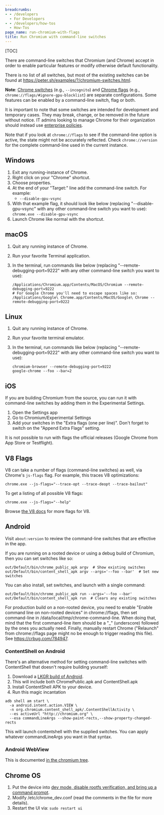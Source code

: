 ```yaml
---
breadcrumbs:
- - /developers
  - For Developers
- - /developers/how-tos
  - How-Tos
page_name: run-chromium-with-flags
title: Run Chromium with command-line switches
---
```


[TOC]

There are command-line switches that Chromium (and Chrome) accept in order
to enable particular features or modify otherwise default functionality.

There is no list of all switches, but most of the existing switches
can be found at <https://peter.sh/examples/?/chromium-switches.html>.

**Note**: [Chrome switches](https://chromium.googlesource.com/chromium/src/+/main/docs/configuration.md#switches)
(e.g., `--incognito`)
and [Chrome flags](https://chromium.googlesource.com/chromium/src/+/main/docs/configuration.md#flags)
(e.g., `chrome://flags/#ignore-gpu-blocklist`) are separate configurations.
Some features can be enabled by a command-line switch, flag or both.

It is important to note that some switches are intended for development and
temporary cases. They may break, change, or be removed in the future without
notice. IT admins looking to manage Chrome for their organization should
instead use [enterprise policies](https://chromeenterprise.google/policies/).

Note that if you look at `chrome://flags` to see if the command-line option is
active, the state might not be accurately reflected. Check `chrome://version`
for the complete command-line used in the current instance.

## Windows

1.  Exit any running-instance of Chrome.
2.  Right click on your "Chrome" shortcut.
3.  Choose properties.
4.  At the end of your "Target:" line add the command-line switch. For
            example:
    *   `--disable-gpu-vsync`
5.  With that example flag, it should look like below (replacing
            "--disable-gpu-vsync" with any other command-line switch you want to
            use):
    `chrome.exe --disable-gpu-vsync`
6.  Launch Chrome like normal with the shortcut.

## macOS

1.  Quit any running instance of Chrome.
2.  Run your favorite Terminal application.
3.  In the terminal, run commands like below (replacing
            "--remote-debugging-port=9222" with any other command-line switch you
            want to use):

    ```none
    /Applications/Chromium.app/Contents/MacOS/Chromium --remote-debugging-port=9222
    # For Google Chrome you'll need to escape spaces like so:
    /Applications/Google\ Chrome.app/Contents/MacOS/Google\ Chrome --remote-debugging-port=9222
    ```

## Linux

1.  Quit any running instance of Chrome.
2.  Run your favorite terminal emulator.
3.  In the terminal, run commands like below (replacing
            "--remote-debugging-port=9222" with any other command-line switch you
            want to use):

    ```none
    chromium-browser --remote-debugging-port=9222
    google-chrome --foo --bar=2
    ```

## iOS

If you are building Chromium from the source, you can run it with command-line
switches by adding them in the Experimental Settings.

1.  Open the Settings app
2.  Go to Chromium/Experimental Settings
3.  Add your switches in the "Extra flags (one per line)". Don't forget to
            switch on the "Append Extra Flags" setting.

It is not possible to run with flags the official releases (Google Chrome from
App Store or Testflight).

## V8 Flags

V8 can take a number of flags (command-line switches) as well,
via Chrome's `js-flags` flag. For example, this traces V8 optimizations:

```none
chrome.exe --js-flags="--trace-opt --trace-deopt --trace-bailout"
```

To get a listing of all possible V8 flags:

```none
chrome.exe --js-flags="--help"
```

Browse [the V8 docs](https://v8.dev/docs) for more flags for V8.

## Android

Visit `about:version` to review the command-line switches that are effective
in the app.

If you are running on a rooted device or using a debug build of Chromium, then
you can set switches like so:

```none
out/Default/bin/chrome_public_apk argv  # Show existing switches
out/Default/bin/content_shell_apk argv --args='--foo --bar'  # Set new switches
```

You can also install, set switches, and launch with a single command:

```none
out/Default/bin/chrome_public_apk run --args='--foo --bar'
out/Default/bin/content_shell_apk run  # Clears any existing switches
```

For production build on a non-rooted device, you need to enable "Enable command
line on non-rooted devices" in chrome://flags, then set command-line in
/data/local/tmp/chrome-command-line. When doing that, mind that the first
command-line item should be a "_" (underscore) followed by the ones you actually
need. Finally, manually restart Chrome ("Relaunch" from chrome://flags page
might no be enough to trigger reading this file). See
<https://crbug.com/784947>.

### ContentShell on Android

There's an alternative method for setting command-line switches with ContentShell
that doesn't require building yourself:

1.  Download a [LKGR build of
            Android](https://download-chromium.appspot.com/?platform=Android&type=continuous).
2.  This will include both ChromePublic.apk and ContentShell.apk
3.  Install ContentShell APK to your device.
4.  Run this magic incantation

```none
adb shell am start \
  -a android.intent.action.VIEW \
  -n org.chromium.content_shell_apk/.ContentShellActivity \
  --es activeUrl "http://chromium.org" \
  --esa commandLineArgs --show-paint-rects,--show-property-changed-rects
```

This will launch contentshell with the supplied switches. You can apply whatever
commandLineArgs you want in that syntax.

### Android WebView

This is documented [in the chromium
tree](https://chromium.googlesource.com/chromium/src/+/HEAD/android_webview/docs/commandline-flags.md).

## Chrome OS

1.  Put the device into [dev mode, disable rootfs verification, and
            bring up a command
            prompt](https://chromium.googlesource.com/chromiumos/docs/+/HEAD/developer_mode.md).
2.  Modify /etc/chrome_dev.conf (read the comments in the file for more
            details).
3.  Restart the UI via:
    `sudo restart ui`
